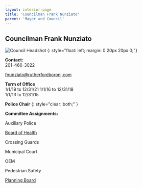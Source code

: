 ```yaml
---
layout: interior-page
title: 'Councilman Frank Nunziato'
parent: 'Mayor and Council'
---
```


## Councilman Frank Nunziato

![Council Headshot](../frank-nunziato.png)
{: style="float: left; margin: 0 20px 20px 0;"}

**Contact:**  
201-460-3022

fnunziato@rutherfordboronj.com

**Term of Office**  
1/1/19 to 12/31/21
1/1/16 to 12/31/18  
1/1/13 to 12/31/15 

**Police Chair**
{: style="clear: both;" }

**Committee Assignments:**  

Auxiliary Police

[Board of Health](/committees/board-of-health/)

Crossing Guards

Municipal Court

OEM

Pedestrian Safety

[Planning Board](/committees/planning-board/)
